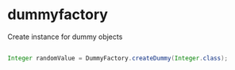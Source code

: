 dummyfactory
============

Create instance for dummy objects

```java

Integer randomValue = DummyFactory.createDummy(Integer.class);

```
